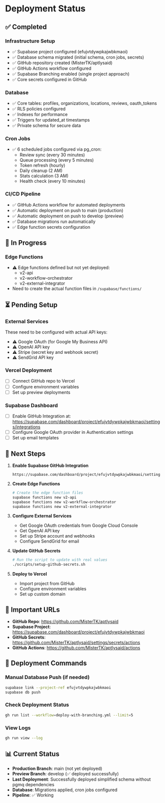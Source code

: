 # Deployment Status

## ✅ Completed

### Infrastructure Setup
- ✅ Supabase project configured (efujvtdywpkajwbkmaoi)
- ✅ Database schema migrated (initial schema, cron jobs, secrets)
- ✅ GitHub repository created (MisterTK/aptlysaid)
- ✅ GitHub Actions workflow configured
- ✅ Supabase Branching enabled (single project approach)
- ✅ Core secrets configured in GitHub

### Database
- ✅ Core tables: profiles, organizations, locations, reviews, oauth_tokens
- ✅ RLS policies configured
- ✅ Indexes for performance
- ✅ Triggers for updated_at timestamps
- ✅ Private schema for secure data

### Cron Jobs
- ✅ 6 scheduled jobs configured via pg_cron:
  - Review sync (every 30 minutes)
  - Queue processing (every 5 minutes)
  - Token refresh (hourly)
  - Daily cleanup (2 AM)
  - Stats calculation (3 AM)
  - Health check (every 10 minutes)

### CI/CD Pipeline
- ✅ GitHub Actions workflow for automated deployments
- ✅ Automatic deployment on push to main (production)
- ✅ Automatic deployment on push to develop (preview)
- ✅ Database migrations run automatically
- ✅ Edge function secrets configuration

## 🔄 In Progress

### Edge Functions
- ⚠️ Edge functions defined but not yet deployed:
  - v2-api
  - v2-workflow-orchestrator
  - v2-external-integrator
- Need to create the actual function files in `/supabase/functions/`

## ⏳ Pending Setup

### External Services
These need to be configured with actual API keys:
- ⚠️ Google OAuth (for Google My Business API)
- ⚠️ OpenAI API key
- ⚠️ Stripe (secret key and webhook secret)
- ⚠️ SendGrid API key

### Vercel Deployment
- [ ] Connect GitHub repo to Vercel
- [ ] Configure environment variables
- [ ] Set up preview deployments

### Supabase Dashboard
- [ ] Enable GitHub Integration at: https://supabase.com/dashboard/project/efujvtdywpkajwbkmaoi/settings/integrations
- [ ] Configure Google OAuth provider in Authentication settings
- [ ] Set up email templates

## 📝 Next Steps

1. **Enable Supabase GitHub Integration**
   ```
   https://supabase.com/dashboard/project/efujvtdywpkajwbkmaoi/settings/integrations
   ```

2. **Create Edge Functions**
   ```bash
   # Create the edge function files
   supabase functions new v2-api
   supabase functions new v2-workflow-orchestrator
   supabase functions new v2-external-integrator
   ```

3. **Configure External Services**
   - Get Google OAuth credentials from Google Cloud Console
   - Get OpenAI API key
   - Set up Stripe account and webhooks
   - Configure SendGrid for email

4. **Update GitHub Secrets**
   ```bash
   # Run the script to update with real values
   ./scripts/setup-github-secrets.sh
   ```

5. **Deploy to Vercel**
   - Import project from GitHub
   - Configure environment variables
   - Set up custom domain

## 🔗 Important URLs

- **GitHub Repo**: https://github.com/MisterTK/aptlysaid
- **Supabase Project**: https://supabase.com/dashboard/project/efujvtdywpkajwbkmaoi
- **GitHub Secrets**: https://github.com/MisterTK/aptlysaid/settings/secrets/actions
- **GitHub Actions**: https://github.com/MisterTK/aptlysaid/actions

## 🚀 Deployment Commands

### Manual Database Push (if needed)
```bash
supabase link --project-ref efujvtdywpkajwbkmaoi
supabase db push
```

### Check Deployment Status
```bash
gh run list --workflow=deploy-with-branching.yml --limit=5
```

### View Logs
```bash
gh run view --log
```

## 📊 Current Status
- **Production Branch**: main (not yet deployed)
- **Preview Branch**: develop (✅ deployed successfully)
- **Last Deployment**: Successfully deployed simplified schema without pgmq dependencies
- **Database**: Migrations applied, cron jobs configured
- **Pipeline**: ✅ Working